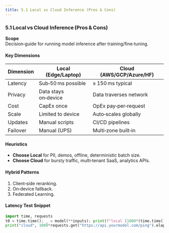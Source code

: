 ```yaml
---
title: 5.1 Local vs Cloud Inference (Pros & Cons)
---
```

### 5.1 Local vs Cloud Inference (Pros & Cons)

**Scope**  
Decision‑guide for running model inference after training/fine‑tuning.

#### Key Dimensions

| Dimension | Local (Edge/Laptop)  | Cloud (AWS/GCP/Azure/HF) |
| --------- | -------------------- | ------------------------ |
| Latency   | Sub‑50 ms possible   | ≥ 150 ms typical         |
| Privacy   | Data stays on‑device | Data traverses network   |
| Cost      | CapEx once           | OpEx pay‑per‑request     |
| Scale     | Limited to device    | Auto‑scales globally     |
| Updates   | Manual scripts       | CI/CD pipelines          |
| Failover  | Manual (UPS)         | Multi‑zone built‑in      |

#### Heuristics

* **Choose Local** for PII, demos, offline, deterministic batch size.  
* **Choose Cloud** for bursty traffic, multi‑tenant SaaS, analytics APIs.

#### Hybrid Patterns

1. Client‑side reranking.  
2. On‑device fallback.  
3. Federated Learning.

#### Latency Test Snippet

```python
import time, requests
t0 = time.time(); _ = model(**inputs); print(f"local {1000*(time.time()-t0):.1f} ms")
print("cloud", 1000*requests.get("https://api.yourmodel.com/ping").elapsed.total_seconds(), "ms")
```

